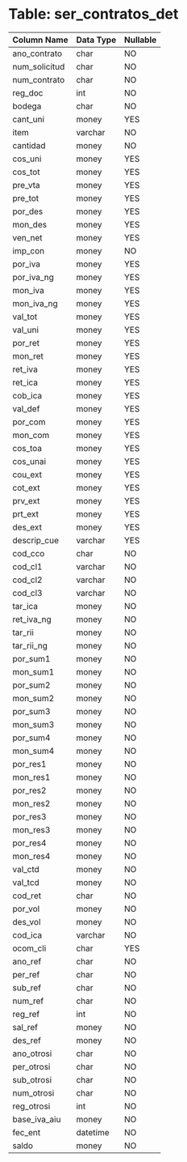 # Table: ser_contratos_det

| Column Name | Data Type | Nullable |
|-------------|-----------|----------|
| ano_contrato | char | NO |
| num_solicitud | char | NO |
| num_contrato | char | NO |
| reg_doc | int | NO |
| bodega | char | NO |
| cant_uni | money | YES |
| item | varchar | NO |
| cantidad | money | NO |
| cos_uni | money | YES |
| cos_tot | money | YES |
| pre_vta | money | YES |
| pre_tot | money | YES |
| por_des | money | YES |
| mon_des | money | YES |
| ven_net | money | YES |
| imp_con | money | NO |
| por_iva | money | YES |
| por_iva_ng | money | YES |
| mon_iva | money | YES |
| mon_iva_ng | money | YES |
| val_tot | money | YES |
| val_uni | money | YES |
| por_ret | money | YES |
| mon_ret | money | YES |
| ret_iva | money | YES |
| ret_ica | money | YES |
| cob_ica | money | YES |
| val_def | money | YES |
| por_com | money | YES |
| mon_com | money | YES |
| cos_toa | money | YES |
| cos_unai | money | YES |
| cou_ext | money | YES |
| cot_ext | money | YES |
| prv_ext | money | YES |
| prt_ext | money | YES |
| des_ext | money | YES |
| descrip_cue | varchar | YES |
| cod_cco | char | NO |
| cod_cl1 | varchar | NO |
| cod_cl2 | varchar | NO |
| cod_cl3 | varchar | NO |
| tar_ica | money | NO |
| ret_iva_ng | money | NO |
| tar_rii | money | NO |
| tar_rii_ng | money | NO |
| por_sum1 | money | NO |
| mon_sum1 | money | NO |
| por_sum2 | money | NO |
| mon_sum2 | money | NO |
| por_sum3 | money | NO |
| mon_sum3 | money | NO |
| por_sum4 | money | NO |
| mon_sum4 | money | NO |
| por_res1 | money | NO |
| mon_res1 | money | NO |
| por_res2 | money | NO |
| mon_res2 | money | NO |
| por_res3 | money | NO |
| mon_res3 | money | NO |
| por_res4 | money | NO |
| mon_res4 | money | NO |
| val_ctd | money | NO |
| val_tcd | money | NO |
| cod_ret | char | NO |
| por_vol | money | NO |
| des_vol | money | NO |
| cod_ica | varchar | NO |
| ocom_cli | char | YES |
| ano_ref | char | NO |
| per_ref | char | NO |
| sub_ref | char | NO |
| num_ref | char | NO |
| reg_ref | int | NO |
| sal_ref | money | NO |
| des_ref | money | NO |
| ano_otrosi | char | NO |
| per_otrosi | char | NO |
| sub_otrosi | char | NO |
| num_otrosi | char | NO |
| reg_otrosi | int | NO |
| base_iva_aiu | money | NO |
| fec_ent | datetime | NO |
| saldo | money | NO |
